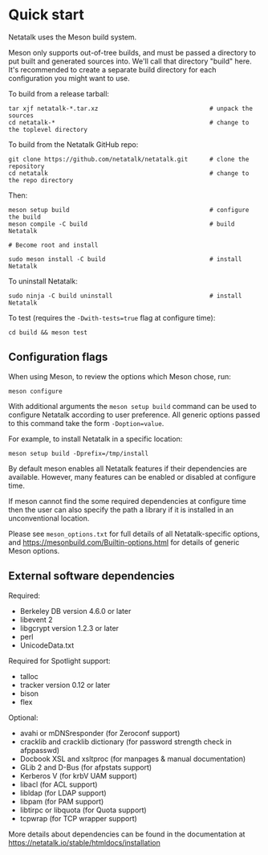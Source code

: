 # Quick start

Netatalk uses the Meson build system.

Meson only supports out-of-tree builds, and must be passed a directory to put
built and generated sources into. We'll call that directory "build" here. It's
recommended to create a separate build directory for each configuration you
might want to use.

To build from a release tarball:

```
tar xjf netatalk-*.tar.xz                               # unpack the sources
cd netatalk-*                                           # change to the toplevel directory
```

To build from the Netatalk GitHub repo:

```
git clone https://github.com/netatalk/netatalk.git      # clone the repository
cd netatalk                                             # change to the repo directory
```

Then:

```
meson setup build                                       # configure the build
meson compile -C build                                  # build Netatalk

# Become root and install

sudo meson install -C build                             # install Netatalk
```

To uninstall Netatalk:

```
sudo ninja -C build uninstall                           # install Netatalk
```

To test (requires the `-Dwith-tests=true` flag at configure time):

```
cd build && meson test
```

## Configuration flags

When using Meson, to review the options which Meson chose, run:

```
meson configure
```

With additional arguments the `meson setup build` command can be used to
configure Netatalk according to user preference. All generic options passed to
this command take the form `-Doption=value`.

For example, to install Netatalk in a specific location:

```
meson setup build -Dprefix=/tmp/install
```

By default meson enables all Netatalk features if their dependencies are available.
However, many features can be enabled or disabled at configure time.

If meson cannot find the some required dependencies at configure time then the
user can also specify the path a library if it is installed in an unconventional
location.

Please see `meson_options.txt` for full details of all Netatalk-specific options,
and https://mesonbuild.com/Builtin-options.html for details of generic Meson
options.

## External software dependencies

Required:

  - Berkeley DB version 4.6.0 or later
  - libevent 2
  - libgcrypt version 1.2.3 or later
  - perl
  - UnicodeData.txt

Required for Spotlight support:

  - talloc
  - tracker version 0.12 or later
  - bison
  - flex

Optional:

  - avahi or mDNSresponder           (for Zeroconf support)
  - cracklib and cracklib dictionary (for password strength check in afppasswd)
  - Docbook XSL and xsltproc         (for manpages & manual documentation)
  - GLib 2 and D-Bus                 (for afpstats support)
  - Kerberos V                       (for krbV UAM support)
  - libacl                           (for ACL support)
  - libldap                          (for LDAP support)
  - libpam                           (for PAM support)
  - libtirpc or libquota             (for Quota support)
  - tcpwrap                          (for TCP wrapper support)

More details about dependencies can be found in the documentation at
https://netatalk.io/stable/htmldocs/installation
